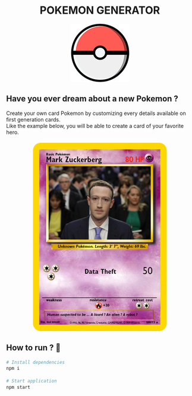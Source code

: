 <h1 align="center">POKEMON GENERATOR</h1>  

<p align='center'>
  <img src="client/src/assets/img/pokeball.png" />
</p>

## Have you ever dream about a new Pokemon ?  
Create your own card Pokemon by customizing every details available on first generation cards.  
Like the example below, you will be able to create a card of your favorite hero.
  
<p align='center' style='margin: 20px 0'>
  <img src="client/src/assets/img/markinou.png" />
</p>
  
## How to run ? 🚀

``` bash
# Install dependencies
npm i

# Start application
npm start
```
